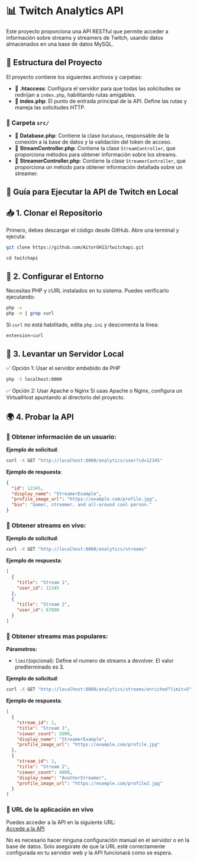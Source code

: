 # 📊 Twitch Analytics API

Este proyecto proporciona una API RESTful que permite acceder a información sobre streams y streamers de Twitch, usando datos almacenados en una base de datos MySQL.

## 📂 Estructura del Proyecto

El proyecto contiene los siguientes archivos y carpetas:

- 📄 **.htaccess**: Configura el servidor para que todas las solicitudes se redirijan a `index.php`, habilitando rutas amigables.
- 📄 **index.php**: El punto de entrada principal de la API. Define las rutas y maneja las solicitudes HTTP.
### 📁 Carpeta `src/`
- 📄 **Database.php**: Contiene la clase `Database`, responsable de la conexión a la base de datos y la validación del token de acceso.
- 📄 **StreamController.php**: Contiene la clase `StreamController`, que proporciona métodos para obtener información sobre los streams.
- 📄 **StreamerController.php**: Contiene la clase `StreamerController`, que proporciona un método para obtener información detallada sobre un streamer.
  
## 📌 Guía para Ejecutar la API de Twitch en Local

## 📥 1. Clonar el Repositorio

Primero, debes descargar el código desde GitHub. Abre una terminal y ejecuta:

```bash
git clone https://github.com/AitorGH13/twitchapi.git
```
```bsh
cd twitchapi
```
## 🔧 2. Configurar el Entorno

Necesitas PHP y cURL instalados en tu sistema. Puedes verificarlo ejecutando:

```bash
php -v
php -m | grep curl
```
Si `curl` no está habilitado, edita `php.ini` y descomenta la línea:

```php
extension=curl
```

## 🚀 3. Levantar un Servidor Local 
✅ Opción 1: Usar el servidor embebido de PHP
```bash
php -S localhost:8000
```
✅ Opción 2: Usar Apache o Nginx
Si usas Apache o Nginx, configura un VirtualHost apuntando al directorio del proyecto.

## 🌍 4. Probar la API
### 🔹 Obtener información de un usuario:

**Ejemplo de solicitud**:  
```bash
curl -X GET "http://localhost:8000/analytics/user?id=12345"
```
**Ejemplo de respuesta**:  
```json
{
  "id": 12345,
  "display_name": "StreamerExample",
  "profile_image_url": "https://example.com/profile.jpg",
  "bio": "Gamer, streamer, and all-around cool person."
}
```
### 🔹 Obtener streams en vivo:  

**Ejemplo de solicitud**: 
```bash
curl -X GET "http://localhost:8000/analytics/streams"
```
**Ejemplo de respuesta**:  
```json
[
  {
    "title": "Stream 1",
    "user_id": 12345
  },
  {
    "title": "Stream 2",
    "user_id": 67890
  }
]
```
### 🔹 Obtener streams mas populares: 
 
**Párametros:**
+ `limit`(opcional): Define el numero de streams a devolver. El valor predterminado es 3.

**Ejemplo de solicitud**: 
```bash
curl -X GET "http://localhost:8000/analytics/streams/enriched?limit=5"
```
**Ejemplo de respuesta**:  
```json
[
  {
    "stream_id": 1,
    "title": "Stream 1",
    "viewer_count": 5000,
    "display_name": "StreamerExample",
    "profile_image_url": "https://example.com/profile.jpg"
  },
  {
    "stream_id": 2,
    "title": "Stream 2",
    "viewer_count": 4000,
    "display_name": "AnotherStreamer",
    "profile_image_url": "https://example.com/profile2.jpg"
  }
]
```
### 🔗 URL de la aplicación en vivo

Puedes acceder a la API en la siguiente URL:  
[Accede a la API](http://twitchanalytics.com.mialias.net/)

No es necesario hacer ninguna configuración manual en el servidor o en la base de datos. Solo asegúrate de que la URL esté correctamente configurada en tu servidor web y la API funcionará como se espera.





